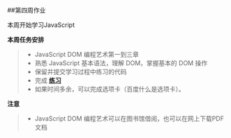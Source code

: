 ##第四周作业

本周开始学习JavaScript


**本周任务安排**

> * JavaScript DOM 编程艺术第一到三章
> * 熟悉 JavaScript 基本语法，理解 DOM，掌握基本的 DOM 操作
> * 保留并提交学习过程中练习的代码
> * 完成 [**练习**](http://ife.baidu.com/2016/task/detail?taskId=13)
> * 如果时间多余，可以完成选项卡（百度什么是选项卡）。

**注意**
> * JavaScript DOM 编程艺术可以在图书馆借阅，也可以在网上下载PDF文档

